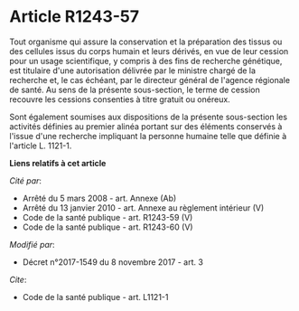# Article R1243-57

Tout organisme qui assure la conservation et la préparation des tissus ou des cellules issus du corps humain et leurs
dérivés, en vue de leur cession pour un usage scientifique, y compris à des fins de recherche génétique, est titulaire d'une
autorisation délivrée par le ministre chargé de la recherche et, le cas échéant, par le directeur général de l'agence
régionale de santé. Au sens de la présente sous-section, le terme de cession recouvre les cessions consenties à titre gratuit
ou onéreux. 

Sont également soumises aux dispositions de la présente sous-section les activités définies au premier alinéa portant sur des
éléments conservés à l'issue d'une recherche impliquant la personne humaine telle que définie à l'article L. 1121-1.

**Liens relatifs à cet article**

_Cité par_:

  - Arrêté du 5 mars 2008 - art. Annexe (Ab)
  - Arrêté du 13 janvier 2010 - art. Annexe au règlement intérieur (V)
  - Code de la santé publique - art. R1243-59 (V)
  - Code de la santé publique - art. R1243-60 (V)

_Modifié par_:

  - Décret n°2017-1549 du 8 novembre 2017 - art. 3

_Cite_:

  - Code de la santé publique - art. L1121-1
